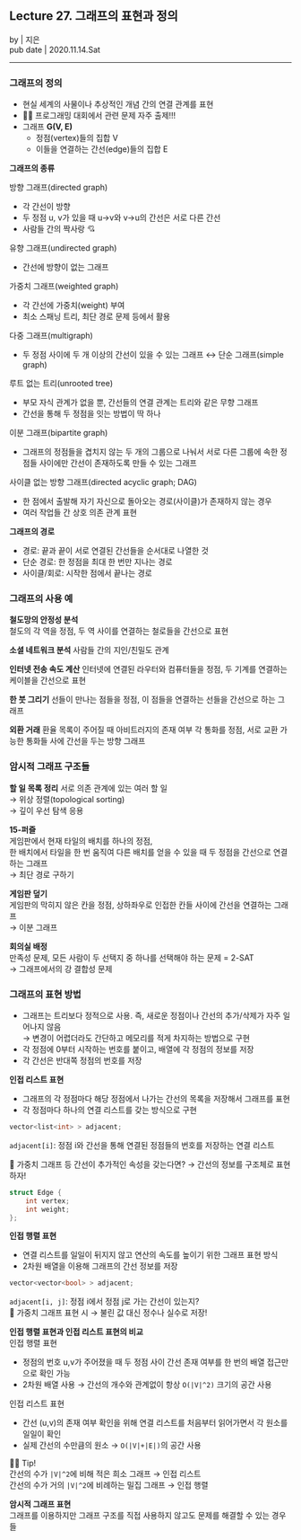 ## Lecture 27. 그래프의 표현과 정의
by | 지은  
pub date | 2020.11.14.Sat

---

### 그래프의 정의  
- 현실 세계의 사물이나 추상적인 개념 간의 연결 관계를 표현
- 👩‍🏫 프로그래밍 대회에서 관련 문제 자주 출제!!!
- 그래프 **G(V, E)**
    - 정점(vertex)들의 집합 V
    - 이들을 연결하는 간선(edge)들의 집합 E
    
**그래프의 종류**  

방향 그래프(directed graph)
- 각 간선이 방향
- 두 정점 u, v가 있을 때 u→v와 v→u의 간선은 서로 다른 간선
- 사람들 간의 짝사랑 💘

유향 그래프(undirected graph)
- 간선에 방향이 없는 그래프

가중치 그래프(weighted graph)
- 각 간선에 가중치(weight) 부여
- 최소 스패닝 트리, 최단 경로 문제 등에서 활용

다중 그래프(multigraph)
- 두 정점 사이에 두 개 이상의 간선이 있을 수 있는 그래프
↔︎ 단순 그래프(simple graph)

루트 없는 트리(unrooted tree)
- 부모 자식 관계가 없을 뿐, 간선들의 연결 관계는 트리와 같은 무향 그래프
- 간선을 통해 두 정점을 잇는 방법이 딱 하나

이분 그래프(bipartite graph)
- 그래프의 정점들을 겹치지 않는 두 개의 그룹으로 나눠서 서로 다른 그룹에 속한 정점들 사이에만 간선이 존재하도록 만들 수 있는 그래프

사이클 없는 방향 그래프(directed acyclic graph; DAG)
- 한 점에서 출발해 자기 자신으로 돌아오는 경로(사이클)가 존재하지 않는 경우
- 여러 작업들 간 상호 의존 관계 표현

**그래프의 경로**  
- 경로: 끝과 끝이 서로 연결된 간선들을 순서대로 나열한 것 
- 단순 경로: 한 정점을 최대 한 번만 지나는 경로
- 사이클/회로: 시작한 점에서 끝나는 경로

### 그래프의 사용 예

**철도망의 안정성 분석**  
철도의 각 역을 정점, 두 역 사이를 연결하는 철로들을 간선으로 표현

**소셜 네트워크 분석**
사람들 간의 지인/친밀도 관계

**인터넷 전송 속도 계산**
인터넷에 연결된 라우터와 컴퓨터들을 정점, 두 기계를 연결하는 케이블을 간선으로 표현

**한 붓 그리기**
선들이 만나는 점들을 정점, 이 점들을 연결하는 선들을 간선으로 하는 그래프

**외환 거래**
환율 목록이 주어질 때 아비트러지의 존재 여부
각 통화를 정점, 서로 교환 가능한 통화들 사에 간선을 두는 방향 그래프

### 암시적 그래프 구조들  
**할 일 목록 정리**
서로 의존 관계에 있는 여러 할 일  
→ 위상 정렬(topological sorting)   
→ 깊이 우선 탐색 응용

**15-퍼즐**  
게임판에서 현재 타일의 배치를 하나의 정점,  
한 배치에서 타일을 한 번 움직여 다른 배치를 얻을 수 있을 때 두 정점을 간선으로 연결하는 그래프  
→ 최단 경로 구하기

**게임판 덮기**  
게임판의 막히지 않은 칸을 정점, 상하좌우로 인접한 칸들 사이에 간선을 연결하는 그래프  
→ 이분 그래프

**회의실 배정**  
만족성 문제, 모든 사람이 두 선택지 중 하나를 선택해야 하는 문제 = 2-SAT  
→ 그래프에서의 강 결합성 문제

### 그래프의 표현 방법  
- 그래프는 트리보다 정적으로 사용. 즉, 새로운 정점이나 간선의 추가/삭제가 자주 일어나지 않음  
→ 변경이 어렵더라도 간단하고 메모리를 적게 차지하는 방법으로 구현
- 각 정점에 0부터 시작하는 번호를 붙이고, 배열에 각 정점의 정보를 저장
- 각 간선은 반대쪽 정점의 번호를 저장

**인접 리스트 표현**  
- 그래프의 각 정점마다 해당 정점에서 나가는 간선의 목록을 저장해서 그래프를 표현  
- 각 정점마다 하나의 연결 리스트를 갖는 방식으로 구현    
```c++
vector<list<int> > adjacent;
```
`adjacent[i]`: 정점 i와 간선을 통해 연결된 정점들의 번호를 저장하는 연결 리스트  

🤔 가중치 그래프 등 간선이 추가적인 속성을 갖는다면? → 간선의 정보를 구조체로 표현하자!  
```c++
struct Edge {
    int vertex;
    int weight;
};
```

**인접 행렬 표현**  
- 연결 리스트를 일일이 뒤지지 않고 연산의 속도를 높이기 위한 그래프 표현 방식  
- 2차원 배열을 이용해 그래프의 간선 정보를 저장
```c++
vector<vector<bool> > adjacent;
```
`adjacent[i, j]`: 정점 i에서 정점 j로 가는 간선이 있는지?  
🤔 가중치 그래프 표현 시 → 불린 값 대신 정수나 실수로 저장!  

**인접 행렬 표현과 인접 리스트 표현의 비교**  
인접 행렬 표현
- 정점의 번호 u,v가 주어졌을 때 두 정점 사이 간선 존재 여부를 한 번의 배열 접근만으로 확인 가능  
- 2차원 배열 사용 → 간선의 개수와 관계없이 항상 `O(|V|^2)` 크기의 공간 사용  

인접 리스트 표현  
- 간선 (u,v)의 존재 여부 확인을 위해 연결 리스트를 처음부터 읽어가면서 각 원소를 일일이 확인  
- 실제 간선의 수만큼의 원소 → `O(|V|+|E|)`의 공간 사용  

👩‍🏫 Tip!  
간선의 수가 `|V|^2`에 비해 적은 희소 그래프 → 인접 리스트  
간선의 수가 거의 `|V|^2`에 비례하는 밀집 그래프 → 인접 행렬

**암시적 그래프 표현**  
그래프를 이용하지만 그래프 구조를 직접 사용하지 않고도 문제를 해결할 수 있는 경우들  


